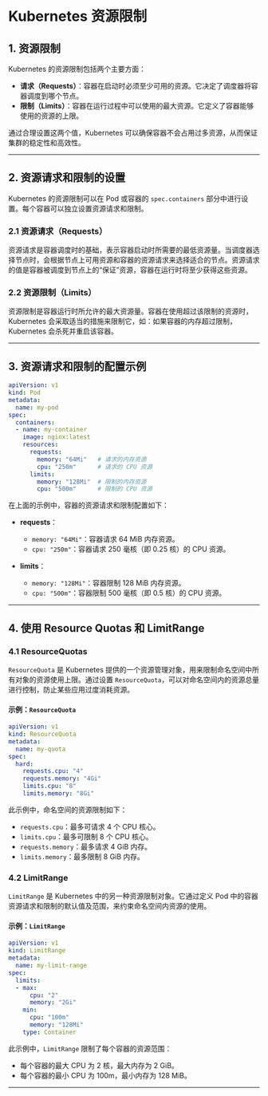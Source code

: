 # Kubernetes 资源限制

## 1. **资源限制**

Kubernetes 的资源限制包括两个主要方面：

- **请求（Requests）**：容器在启动时必须至少可用的资源。它决定了调度器将容器调度到哪个节点。
- **限制（Limits）**：容器在运行过程中可以使用的最大资源。它定义了容器能够使用的资源的上限。

通过合理设置这两个值，Kubernetes 可以确保容器不会占用过多资源，从而保证集群的稳定性和高效性。

---

## 2. **资源请求和限制的设置**

Kubernetes 的资源限制可以在 Pod 或容器的 `spec.containers` 部分中进行设置。每个容器可以独立设置资源请求和限制。

### 2.1 **资源请求（Requests）**

资源请求是容器调度时的基础，表示容器启动时所需要的最低资源量。当调度器选择节点时，会根据节点上可用资源和容器的资源请求来选择适合的节点。资源请求的值是容器被调度到节点上的“保证”资源，容器在运行时将至少获得这些资源。

### 2.2 **资源限制（Limits）**

资源限制是容器运行时所允许的最大资源量。容器在使用超过该限制的资源时，Kubernetes 会采取适当的措施来限制它，如：如果容器的内存超过限制，Kubernetes 会杀死并重启该容器。

---

## 3. **资源请求和限制的配置示例**


```yaml
apiVersion: v1
kind: Pod
metadata:
  name: my-pod
spec:
  containers:
  - name: my-container
    image: nginx:latest
    resources:
      requests:
        memory: "64Mi"   # 请求的内存资源
        cpu: "250m"      # 请求的 CPU 资源
      limits:
        memory: "128Mi"  # 限制的内存资源
        cpu: "500m"      # 限制的 CPU 资源
```

在上面的示例中，容器的资源请求和限制配置如下：

- **requests**：
    - `memory: "64Mi"`：容器请求 64 MiB 内存资源。
    - `cpu: "250m"`：容器请求 250 毫核（即 0.25 核）的 CPU 资源。

- **limits**：
    - `memory: "128Mi"`：容器限制 128 MiB 内存资源。
    - `cpu: "500m"`：容器限制 500 毫核（即 0.5 核）的 CPU 资源。

---



## 4. **使用 Resource Quotas 和 LimitRange**

### 4.1 **ResourceQuotas**

`ResourceQuota` 是 Kubernetes 提供的一个资源管理对象，用来限制命名空间中所有对象的资源使用上限。通过设置 `ResourceQuota`，可以对命名空间内的资源总量进行控制，防止某些应用过度消耗资源。

#### 示例：`ResourceQuota`

```yaml
apiVersion: v1
kind: ResourceQuota
metadata:
  name: my-quota
spec:
  hard:
    requests.cpu: "4"
    requests.memory: "4Gi"
    limits.cpu: "8"
    limits.memory: "8Gi"
```

此示例中，命名空间的资源限制如下：
- `requests.cpu`：最多可请求 4 个 CPU 核心。
- `limits.cpu`：最多可限制 8 个 CPU 核心。
- `requests.memory`：最多请求 4 GiB 内存。
- `limits.memory`：最多限制 8 GiB 内存。

### 4.2 **LimitRange**

`LimitRange` 是 Kubernetes 中的另一种资源限制对象。它通过定义 Pod 中的容器资源请求和限制的默认值及范围，来约束命名空间内资源的使用。

#### 示例：`LimitRange`

```yaml
apiVersion: v1
kind: LimitRange
metadata:
  name: my-limit-range
spec:
  limits:
  - max:
      cpu: "2"
      memory: "2Gi"
    min:
      cpu: "100m"
      memory: "128Mi"
    type: Container
```

此示例中，`LimitRange` 限制了每个容器的资源范围：
- 每个容器的最大 CPU 为 2 核，最大内存为 2 GiB。
- 每个容器的最小 CPU 为 100m，最小内存为 128 MiB。

---
